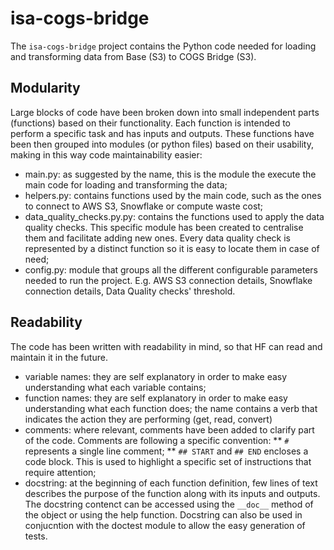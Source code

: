 # isa-cogs-bridge

The `isa-cogs-bridge` project contains the Python code needed for loading and transforming data from Base (S3) to COGS Bridge (S3). 

## Modularity
Large blocks of code have been broken down into small independent parts (functions) based on their functionality. Each function is intended to perform a specific task and has inputs and outputs. These functions have been then grouped into modules (or python files) based on their usability, making in this way code maintainability easier:
* main.py: as suggested by the name, this is the module the execute the main code for loading and transforming the data;
* helpers.py: contains functions used by the main code, such as the ones to connect to AWS S3, Snowflake or compute waste cost; 
* data_quality_checks.py.py: contains the functions used to apply the data quality checks. This specific module has been created to centralise them and facilitate adding new ones. Every data quality check is represented by a distinct function so it is easy to locate them in case of need;
* config.py: module that groups all the different configurable parameters needed to run the project. E.g. AWS S3 connection details, Snowflake connection details, Data Quality checks' threshold.

## Readability
The code has been written with readability in mind, so that HF can read and maintain it in the future.
* variable names: they are self explanatory in order to make easy understanding what each variable contains;
* function names: they are self explanatory in order to make easy understanding what each function does; the name contains a verb that indicates the action they are performing (get, read, convert)
* comments: where relevant, comments have been added to clarify part of the code. Comments are following a specific convention:
  ** `#` represents a single line comment; 
  ** `## START` and `## END` encloses a code block. This is used to highlight a specific set of instructions that require attention; 
* docstring: at the beginning of each function definition, few lines of text describes the purpose of the function along with its inputs and outputs. The docstring contenct can be accessed using the `__doc__` method of the object or using the help function. Docstring can also be used in conjucntion with the doctest module to allow the easy generation of tests.
